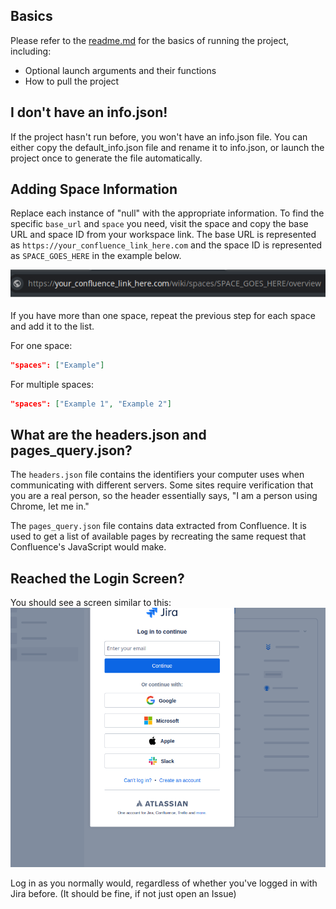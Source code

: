 ## Basics

Please refer to the [readme.md](/readme.md) for the basics of running the project, including:
- Optional launch arguments and their functions
- How to pull the project

## I don't have an info.json!

If the project hasn't run before, you won't have an info.json file. You can either copy the default_info.json file and rename it to info.json, or launch the project once to generate the file automatically.

## Adding Space Information

Replace each instance of "null" with the appropriate information. To find the specific `base_url` and `space` you need, visit the space and copy the base URL and space ID from your workspace link. The base URL is represented as `https://your_confluence_link_here.com` and the space ID is represented as `SPACE_GOES_HERE` in the example below.

![Your Space](/docs/images/confluence_show_space_in_link.png)

If you have more than one space, repeat the previous step for each space and add it to the list.

For one space:

```json
"spaces": ["Example"]
```

For multiple spaces:

```json
"spaces": ["Example 1", "Example 2"]
```

## What are the headers.json and pages_query.json?

The `headers.json` file contains the identifiers your computer uses when communicating with different servers. Some sites require verification that you are a real person, so the header essentially says, "I am a person using Chrome, let me in."

The `pages_query.json` file contains data extracted from Confluence. It is used to get a list of available pages by recreating the same request that Confluence's JavaScript would make.

## Reached the Login Screen?

You should see a screen similar to this:
![Login Screen](/docs/images/confluence_log_in.png)

Log in as you normally would, regardless of whether you've logged in with Jira before. (It should be fine, if not just open an Issue)